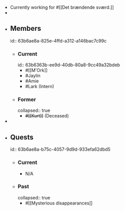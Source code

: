 - Currently working for #[[Det brændende sværd.]]
-
- ## Members
  id:: 63b6ae8a-825e-4ffd-a312-a146bac7c99c
	- ### Current
	  id:: 63b6363b-ee9d-40db-80a8-9cc49a32bdeb
		- #[[M'Ork]]
		- #Jaylin
		- #Amie
		- #Lark (Intern)
	- ### Former
	  collapsed:: true
		- ~~#[[Kurt]]~~ (Deceased)
-
- ## Quests
  id:: 63b6ae8a-b75c-4057-9d9d-933efa62dbd5
	- ### Current
		- N/A
	- ### Past
	  collapsed:: true
		- #[[Mysterious disappearances]]